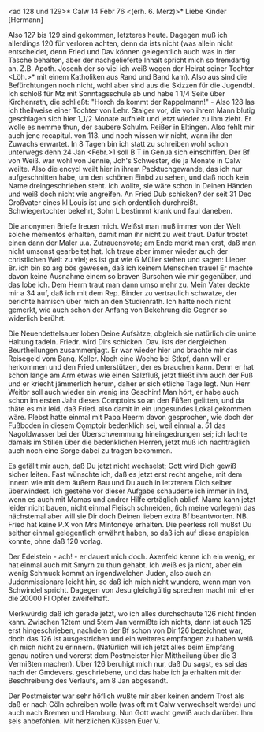 <ad 128 und 129>* Calw 14 Febr 76
 <(erh. 6. Merz)>*
Liebe Kinder [Hermann]

Also 127 bis 129 sind gekommen, letzteres heute. Dagegen muß ich allerdings 120 für verloren achten, denn da ists nicht (was allein nicht entscheidet, denn Fried und Dav können gelegentlich auch was in der Tasche behalten, aber der nachgelieferte Inhalt spricht mich so fremdartig an. Z.B. Apoth. Josenh der so viel ich weiß wegen der Heirat seiner Tochter <Löh.>* mit einem Katholiken aus Rand und Band kam). Also aus sind die Befürchtungen noch nicht, wohl aber sind aus die Skizzen für die Jugendbl. Ich schloß für Mz mit Sonntagsschule ab und habe 1 1/4 Seite über Kirchenrath, die schließt: "Horch da kommt der Rappelmann!" - Also 128 las ich theilweise einer Tochter von Lehr. Staiger vor, die von ihrem Mann blutig geschlagen sich hier 1_1/2 Monate aufhielt und jetzt wieder zu ihm zieht. Er wolle es nemme thun, der saubere Schulm. Reißer in Eltingen. Also fehlt mir auch jene recapitul. von 113. und noch wissen wir nicht, wann ihr den Zuwachs erwartet. 
In 8 Tagen bin ich statt zu schreiben wohl schon unterwegs denn 24 Jan <Febr.>1 soll B T in Genua sich einschiffen. Der Bf von Weiß. war wohl von Jennie, Joh's Schwester, die ja Monate in Calw weilte. Also die encycl weilt hier in ihrem Packtuchgewande, das ich nur aufgeschnitten habe, um den schönen Einbd zu sehen, und daß noch kein Name dreingeschrieben steht. Ich wollte, sie wäre schon in Deinen Händen und weiß doch nicht wie angreifen. An Fried Dub schicken? der seit 31 Dec Großvater eines kl Louis ist und sich ordentlich durchreißt. Schwiegertochter bekehrt, Sohn L bestimmt krank und faul daneben.

Die anonymen Briefe freuen mich. Weißst man muß immer von der Welt solche mementos erhalten, damit man ihr nicht zu weit traut. Dafür tröstet einen dann der Maler u.a. Zutrauensvota; am Ende merkt man erst, daß man nicht umsonst gearbeitet hat. Ich traue aber immer wieder auch der christlichen Welt zu viel; es ist gut wie G Müller stehen und sagen: Lieber Br. ich bin so arg bös gewesen, daß ich keinem Menschen traue! Er machte davon keine Ausnahme einem so braven Burschen wie mir gegenüber, und das lobe ich. Dem Herrn traut man dann umso mehr zu. Mein Vater deckte mir a 34 auf, daß ich mit dem Rep. Binder zu vertraulich schwatze, der berichte hämisch über mich an den Studienrath. Ich hatte noch nicht gemerkt, wie auch schon der Anfang von Bekehrung die Gegner so widerlich berührt.

Die Neuendettelsauer loben Deine Aufsätze, obgleich sie natürlich die unirte Haltung tadeln. Friedr. wird Dirs schicken. Dav. ists der dergleichen Beurtheilungen zusammenjagt. Er war wieder hier und brachte mir das Reisegeld vom Banq. Keller. Noch eine Woche bei Stkpf, dann will er herkommen und den Fried unterstützen, der es brauchen kann. Denn er hat schon lange am Arm etwas wie einen Salzfluß, jetzt fließt ihm auch der Fuß und er kriecht jämmerlich herum, daher er sich etliche Tage legt. Nun Herr Weitbr soll auch wieder ein wenig ins Geschirr! Man hört, er habe auch schon im ersten Jahr dieses Comptoirs so an den Füßen gelitten, und da thäte es mir leid, daß Fried. also damit in ein ungesundes Lokal gekommen wäre. Plebst hatte einmal mit Papa Heerm davon gesprochen, wie doch der Fußboden in diesem Comptoir bedenklich sei, weil einmal a. 51 das Nagoldwasser bei der Überschwemmung hineingedrungen sei; ich lachte damals im Stillen über die bedenklichen Herren, jetzt muß ich nachträglich auch noch eine Sorge dabei zu tragen bekommen.

Es gefällt mir auch, daß Du jetzt nicht wechselst; Gott wird Dich gewiß sicher leiten. Fast wünschte ich, daß es jetzt erst recht angehe, mit dem innern wie mit dem äußern Bau und Du auch in letzterem Dich selber überwindest. Ich gestehe vor dieser Aufgabe schauderte ich immer in Ind, wenn es auch mit Mamas und andrer Hilfe erträglich ablief. Mama kann jetzt leider nicht bauen, nicht einmal Fleisch schneiden, (ich meine vorlegen) das nächstemal aber will sie Dir doch Deinen lieben extra Bf beantworten. 
NB. Fried hat keine P.X von Mrs Mintoneye erhalten. Die peerless roll mußst Du seither einmal gelegentlich erwähnt haben, so daß ich auf diese anspielen konnte, ohne daß 120 vorlag.

Der Edelstein - ach! - er dauert mich doch. Axenfeld kenne ich ein wenig, er hat einmal auch mit Smyrn zu thun gehabt. Ich weiß es ja nicht, aber ein wenig Schmuck kommt an irgendwelchen Juden, also auch an Judenmissionare leicht hin, so daß ich mich nicht wundere, wenn man von Schwindel spricht. Dagegen von Jesu gleichgültig sprechen macht mir eher die 20000 Fl Opfer zweifelhaft.

Merkwürdig daß ich gerade jetzt, wo ich alles durchschaute 126 nicht finden kann. Zwischen 12tem und 5tem Jan vermißte ich nichts, dann ist auch 125 erst hingeschrieben, nachdem der Bf schon von Dir 126 bezeichnet war, doch das 126 ist ausgestrichen und ein weiteres empfangen zu haben weiß ich mich nicht zu erinnern. (Natürlich will ich jetzt alles beim Empfang genau notiren und vorerst dem Postmeister hier Mittheilung über die 3 Vermißten machen). Über 126 beruhigt mich nur, daß Du sagst, es sei das nach der Gmdevers. geschriebene, und das habe ich ja erhalten mit der Beschreibung des Verlaufs, am 8 Jan abgesandt.

Der Postmeister war sehr höflich wußte mir aber keinen andern Trost als daß er nach Cöln schreiben wolle (was oft mit Calw verwechselt werde) und auch nach Bremen und Hamburg. Nun Gott wacht gewiß auch darüber. Ihm seis anbefohlen. Mit herzlichen Küssen
 Euer V.
